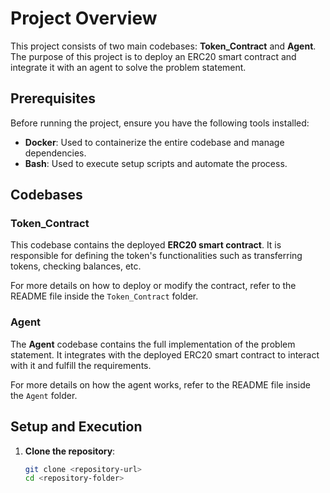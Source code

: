 # Project Overview

This project consists of two main codebases: **Token_Contract** and **Agent**. The purpose of this project is to deploy an ERC20 smart contract and integrate it with an agent to solve the problem statement.

## Prerequisites

Before running the project, ensure you have the following tools installed:

- **Docker**: Used to containerize the entire codebase and manage dependencies.
- **Bash**: Used to execute setup scripts and automate the process.

## Codebases

### Token_Contract

This codebase contains the deployed **ERC20 smart contract**. It is responsible for defining the token's functionalities such as transferring tokens, checking balances, etc.

For more details on how to deploy or modify the contract, refer to the README file inside the `Token_Contract` folder.

### Agent

The **Agent** codebase contains the full implementation of the problem statement. It integrates with the deployed ERC20 smart contract to interact with it and fulfill the requirements.

For more details on how the agent works, refer to the README file inside the `Agent` folder.

## Setup and Execution

1. **Clone the repository**:
   ```bash
   git clone <repository-url>
   cd <repository-folder>
